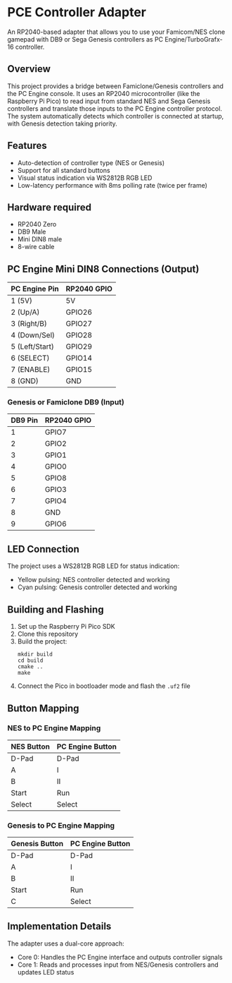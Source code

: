 # PCE Controller Adapter

An RP2040-based adapter that allows you to use your Famicom/NES clone gamepad with DB9 or Sega Genesis controllers as PC Engine/TurboGrafx-16 controller.

## Overview

This project provides a bridge between Famiclone/Genesis controllers and the PC Engine console. It uses an RP2040 microcontroller (like the Raspberry Pi Pico) to read input from standard NES and Sega Genesis controllers and translate those inputs to the PC Engine controller protocol.
The system automatically detects which controller is connected at startup, with Genesis detection taking priority.

## Features

- Auto-detection of controller type (NES or Genesis)
- Support for all standard buttons
- Visual status indication via WS2812B RGB LED
- Low-latency performance with 8ms polling rate (twice per frame)

## Hardware required
- RP2040 Zero
- DB9 Male
- Mini DIN8 male
- 8-wire cable

## PC Engine Mini DIN8 Connections (Output) 

| PC Engine Pin | RP2040 GPIO |
|---------------|-------------|
| 1 (5V)        | 5V          |
| 2 (Up/A)      | GPIO26      |
| 3 (Right/B)   | GPIO27      |
| 4 (Down/Sel)  | GPIO28      |
| 5 (Left/Start)| GPIO29      |
| 6 (SELECT)    | GPIO14      |
| 7 (ENABLE)    | GPIO15      |
| 8 (GND)       | GND         |

### Genesis or Famiclone DB9 (Input)

| DB9 Pin | RP2040 GPIO |
|---------|-------------|
| 1       | GPIO7       |
| 2       | GPIO2       |
| 3       | GPIO1       |
| 4       | GPIO0       |
| 5       | GPIO8       |
| 6       | GPIO3       |
| 7       | GPIO4       |
| 8       | GND         |
| 9       | GPIO6       |

## LED Connection

The project uses a WS2812B RGB LED for status indication:
- Yellow pulsing: NES controller detected and working
- Cyan pulsing: Genesis controller detected and working

## Building and Flashing

1. Set up the Raspberry Pi Pico SDK
2. Clone this repository
3. Build the project:
   ```
   mkdir build
   cd build
   cmake ..
   make
   ```
4. Connect the Pico in bootloader mode and flash the `.uf2` file

## Button Mapping

### NES to PC Engine Mapping

| NES Button | PC Engine Button |
|------------|------------------|
| D-Pad      | D-Pad            |
| A          | I                |
| B          | II               |
| Start      | Run              |
| Select     | Select           |

### Genesis to PC Engine Mapping

| Genesis Button | PC Engine Button |
|----------------|------------------|
| D-Pad          | D-Pad            |
| A              | I                |
| B              | II               |
| Start          | Run              |
| C              | Select           |

## Implementation Details

The adapter uses a dual-core approach:
- Core 0: Handles the PC Engine interface and outputs controller signals
- Core 1: Reads and processes input from NES/Genesis controllers and updates LED status


